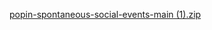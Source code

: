 [popin-spontaneous-social-events-main (1).zip](https://github.com/user-attachments/files/23094263/popin-spontaneous-social-events-main.1.zip)
